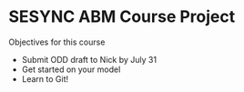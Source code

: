 # SESYNC ABM Course Project

Objectives for this course
- Submit ODD draft to Nick by July 31
- Get started on your model
- Learn to Git!
